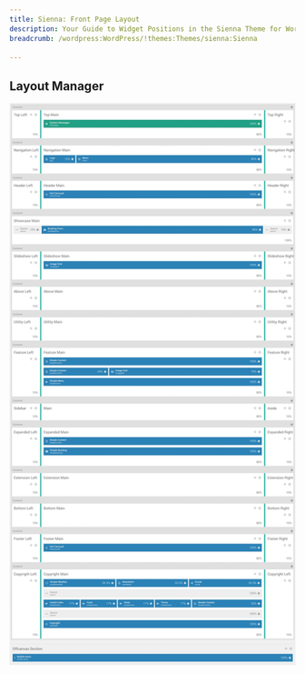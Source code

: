 ```yaml
---
title: Sienna: Front Page Layout
description: Your Guide to Widget Positions in the Sienna Theme for WordPress
breadcrumb: /wordpress:WordPress/!themes:Themes/sienna:Sienna

---
```


## Layout Manager

![positions](assets/outline_home.jpg)
